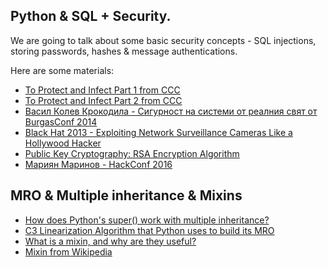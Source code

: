 ## Python & SQL + Security.

We are going to talk about some basic security concepts - SQL injections, storing passwords, hashes & message authentications.

Here are some materials:

* [To Protect and Infect Part 1 from CCC](https://www.youtube.com/watch?v=sW-N7qQU-tA)
* [To Protect and Infect Part 2 from CCC](https://www.youtube.com/watch?v=vILAlhwUgIU)
* [Васил Колев Крокодила - Сигурност на системи от реалния свят от BurgasConf 2014](https://www.youtube.com/watch?v=wC4ET20NAjA)
* [Black Hat 2013 - Exploiting Network Surveillance Cameras Like a Hollywood Hacker](https://www.youtube.com/watch?v=B8DjTcANBx0)
* [Public Key Cryptography: RSA Encryption Algorithm](https://www.youtube.com/watch?v=wXB-V_Keiu8)
* [Мариян Маринов - HackConf 2016](https://www.youtube.com/watch?v=tANX6vCGuTU)

## MRO & Multiple inheritance & Mixins

* [How does Python's super() work with multiple inheritance?](http://stackoverflow.com/questions/3277367/how-does-pythons-super-work-with-multiple-inheritance)
* [C3 Linearization Algorithm that Python uses to build its MRO](https://en.wikipedia.org/wiki/C3_linearization)
* [What is a mixin, and why are they useful?](http://stackoverflow.com/questions/533631/what-is-a-mixin-and-why-are-they-useful)
* [Mixin from Wikipedia](https://en.wikipedia.org/wiki/Mixin)
